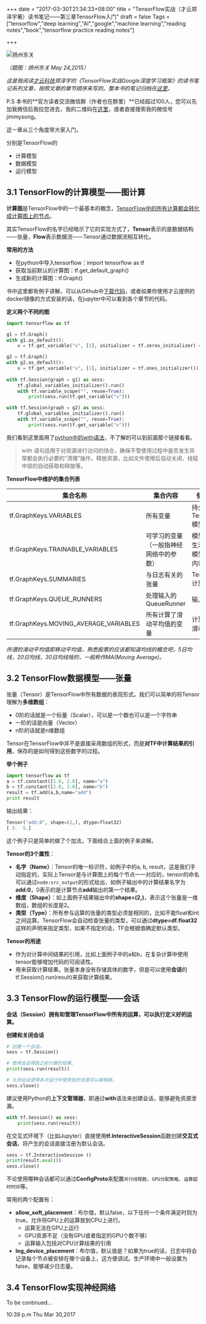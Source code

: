 +++
date = "2017-03-30T21:34:33+08:00"
title = "TensorFlow实战（才云郑泽宇著）读书笔记——第三章TensorFlow入门"
draft = false
Tags = ["tensorflow","deep learning","AI","google","machine learning","reading notes","book","tensorflow practice reading notes"]

+++

![扬州东关](http://olz1di9xf.bkt.clouddn.com/2015052401.jpg)

*（题图：扬州东关 May 24,2015）*

*这是我阅读[才云科技](caicloud.io)郑泽宇的《TensorFlow实战Google深度学习框架》的读书笔记系列文章，按照文章的章节顺序来写的。整本书的笔记归档在[这里](http://rootsongjc.github.io/tags/tensorflow-practice-reading-notes/)。*

P.S 本书的**官方读者交流微信群（作者也在群里）**已经超过100人，您可以先加我微信后我拉您进去，我的二维码在[这里](rootsongjc.github.io/about)，或者直接搜索我的微信号jimmysong。

这一章从三个角度带大家入门。

分别是TensorFlow的

- 计算模型
- 数据模型
- 运行模型

## 3.1 TensorFlow的计算模型——图计算

**计算图**是TensorFlow中的一个最基本的概念，<u>TensorFlow中的所有计算都会转化成计算图上的节点</u>。

其实TensorFlow的名字已经暗示了它的实现方式了，**Tensor**表示的是数据结构——张量，**Flow**表示数据流——Tensor通过数据流相互转化。

**常用的方法**

- 在python中导入tensorflow：import tensorflow as tf
- 获取当前默认的计算图：tf.get_default_graph()
- 生成新的计算图：tf.Graph()

书中这里都有例子讲解，可以从Github中[下载代码](https://github.com/caicloud/tensorflow-tutorial)，或者如果你使用才云提供的docker镜像的方式安装的话，在jupyter中可以看到各个章节的代码。

**定义两个不同的图**

```python
import tensorflow as tf

g1 = tf.Graph()
with g1.as_default():
    v = tf.get_variable("v", [1], initializer = tf.zeros_initializer) # 设置初始值为0

g2 = tf.Graph()
with g2.as_default():
    v = tf.get_variable("v", [1], initializer = tf.ones_initializer())  # 设置初始值为1
    
with tf.Session(graph = g1) as sess:
    tf.global_variables_initializer().run()
    with tf.variable_scope("", reuse=True):
        print(sess.run(tf.get_variable("v")))

with tf.Session(graph = g2) as sess:
    tf.global_variables_initializer().run()
    with tf.variable_scope("", reuse=True):
        print(sess.run(tf.get_variable("v")))
```

我们看到这里面用了[python中的with语法](https://www.ibm.com/developerworks/cn/opensource/os-cn-pythonwith/)，不了解的可以到前面那个链接看看。

> with 语句适用于对资源进行访问的场合，确保不管使用过程中是否发生异常都会执行必要的“清理”操作，释放资源，比如文件使用后自动关闭、线程中锁的自动获取和释放等。

**TensorFlow中维护的集合列表**

| 集合名称                                  | 集合内容                | 使用场景              |
| ------------------------------------- | ------------------- | ----------------- |
| tf.GraphKeys.VARIABLES                | 所有变量                | 持久化TensorFlow模型   |
| tf.GraphKeys.TRAINABLE_VARIABLES      | 可学习的变量（一般指神经网络中的参数） | 模型训练、生活从呢个模型可视化内容 |
| tf.GraphKeys.SUMMARIES                | 与日志有关的张量            | TensorFlow计算可视化   |
| tf.GraphKeys.QUEUE_RUNNERS            | 处理输入的QueueRunner    | 输入处理              |
| tf.GraphKeys.MOVING_AVERAGE_VARIABLES | 所有计算了滑动平均值的变量       | 计算变量的滑动平均值        |

*所谓的滑动平均值即移动平均值，熟悉股票的应该都知道均线的概念吧，5日均线，20日均线，30日均线啥的，一般称作MA(Moving Average)。*

## 3.2 TensorFlow数据模型——张量

张量（Tensor）是TensorFlow中所有数据的表现形式。我们可以简单的将Tensor理解为**多维数组**：

- 0阶的话就是一个标量（Scalar），可以是一个数也可以是一个字符串
- 一阶的话是向量（Vector）
- n阶的话就是n维数组

Tensor在TensorFlow中并不是直接采用数组的形式，而是**对TF中计算结果的引用**，保存的是如何得到这些数字的过程。

**举个例子**

```Python
import tensorflow as tf
a = tf.constant([1.0, 2.0], name="a")
b = tf.constant([2.0, 3.0], name="b")
result = tf.add(a,b,name="add")
print result
```

输出结果：

```python
Tensor("add:0", shape=(2,), dtype=float32)
[ 3.  5.]
```

这个例子只是简单的做了个加法，下面结合上面的例子来讲解。

**Tensor的3个属性**：

- **名字（Name）**：Tensor的唯一标识符，如例子中的a, b, result，这是我们手动指定的，实际上Tensor是与计算图上的每个节点一一对应的，tensor的命名可以通过`node:src_output`的形式给出，如例子输出中的计算结果名字为**add:0**，0表示的是计算节点**add**输出的第一个结果。
- **维度（Shape）**：如上面例子结果输出中的**shape=(2,)**，表示这个张量是一维数组，数组的长度是2。
- **类型（Type）**：所有参与运算的张量的类型必须是相同的，比如不能float和int之间运算。TensorFlow会自动检查张量的类型，可以通过**dtype=df.float32**这样的声明来指定类型，如果不指定的话，TF会根据值确定默认类型。

**Tensor的用途**

- 作为对计算中间结果的引用，比如上面例子中的a和b，在复杂计算中使用tensor能够增加代码的可阅读性。
- 用来获取计算结果。张量本身没有存储具体的数字，但是可以使用**会话**的tf.Session().run(result)来获取计算结果。

## 3.3 TensorFlow的运行模型——会话

**会话（Session）拥有和管理TensorFlow中所有的运算，可以执行定义好的运算。**

**创建和关闭会话**

```python
# 创建一个会话。
sess = tf.Session()

# 使用会话得到之前计算的结果。
print(sess.run(result))

# 关闭会话使得本次运行中使用到的资源可以被释放。
sess.close()
```

建议使用Python的**上下文管理器**，即通过**with**语法来创建会话，能够避免资源泄漏。

```python
with tf.Session() as sess:
    print(sess.run(result))
```

在交互式环境下（比如Jupyter）直接使用**tf.InteractiveSession**函数创建**交互式会话**，将产生的会话直接注册为默认会话。

```python
sess = tf.InteractiveSession ()
print(result.eval())
sess.close()
```

不论使用哪种会话都可以通过**ConfigProto**来配置`并行线程数`、`GPU分配策略`、`运算超时时间`等。

常用的两个配置有：

- **allow_soft_placement**：布尔值，默认false，以下任何一个条件满足时则为true，允许将GPU上的运算放到CPU上进行。
  - 运算无法在GPU上运行
  - GPU资源不足（没有GPU或者指定的GPU个数不够）
  - 运算输入包括对CPU计算结果的引用
- **log_device_placement**：布尔值，默认值是？如果为true的话，日志中将会记录每个节点被安排在哪个设备上，这方便调试。生产环境中一般设置为false，能够减少日志量。

## 3.4 TensorFlow实现神经网络

To be continued…

10:39 p.m Thu Mar 30,2017